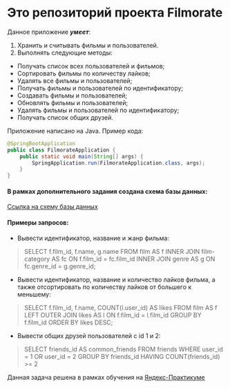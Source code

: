 # Это репозиторий проекта Filmorate

Данное приложение **_умеет_**:
1. Хранить и считывать фильмы и пользователей.
2. Выполнять следующие методы:
* Получать список всех пользователей и фильмов;
* Сортировать фильмы по количеству лайков;
* Удалять все фильмы и пользователей;
* Получать фильмы и пользователей по идентификатору;
* Создавать фильмы и пользователей;
* Обновлять фильмы и пользователей;
* Удалять фильмы и пользователей по идентификатору;
* Получать список общих друзей.

Приложение написано на Java. Пример кода:

```java
@SpringBootApplication
public class FilmorateApplication {
    public static void main(String[] args) {
        SpringApplication.run(FilmorateApplication.class, args);
    }
}
```
#### В рамках дополнительного задания создана схема базы данных:
[Ссылка на схему базы данных](https://github.com/DembitskaiaAA/java-filmorate/blob/add-friends-likes/database_FilmorateApp.png)

#### Примеры запросов:
- Вывести идентификатор, название и жанр фильма:
> SELECT f.film_id, f.name, g.name
FROM film AS f
INNER JOIN film-category AS fc ON f.film_id = fc.film_id 
INNER JOIN genre AS g ON fc.genre_id = g.genre_id;

- Вывести идентификатор, название и количество лайков фильма, а также отсортировать по количеству лайков от большего к меньшему:
> SELECT f.film_id, f.name, COUNT(l.user_id) AS likes
FROM film AS f
LEFT OUTER JOIN likes AS l ON f.film_id = l.film_id
GROUP BY f.film_id
ORDER BY likes DESC;

- Вывести общих друзей пользователей c id 1 и 2:
> SELECT friends_id AS common_friends 
FROM friends
WHERE user_id = 1 OR user_id = 2
GROUP BY friends_id
HAVING COUNT(friends_id) >= 2


Данная задача решена в рамках обучения на [Яндекс-Практикуме](https://practicum.yandex.ru/java-developer/)
